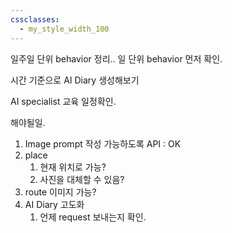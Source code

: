 ```yaml
---
cssclasses:
  - my_style_width_100
---
```


일주일 단위 behavior 정리..
일 단위 behavior 먼저 확인.

시간 기준으로 AI Diary 생성해보기 

AI specialist 교육 일정확인.


해야될일.
1. Image prompt 작성 가능하도록 API : OK
2. place 
	1. 현재 위치로 가능?
	2. 사진을 대체할 수 있음?
3. route 이미지 가능?
4. AI Diary 고도화
	1. 언제 request 보내는지 확인. 